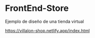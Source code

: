# FrontEnd-Store
Ejemplo de diseño de una tienda virtual

https://villalon-shop.netlify.app/index.html
